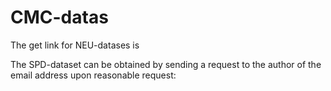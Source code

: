# CMC-datas
The get link for NEU-datases is

The SPD-dataset can be obtained by sending a request to the author of the email address upon reasonable request:
